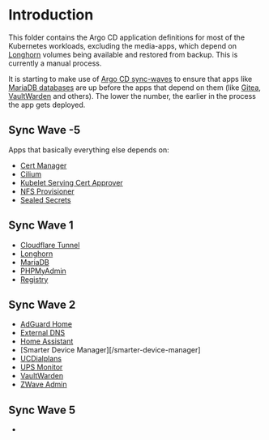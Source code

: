 # Introduction
This folder contains the Argo CD application definitions for most of the Kubernetes workloads, excluding the media-apps, which depend on [Longhorn](/longhorn) volumes being available and restored from backup. This is currently a manual process.

It is starting to make use of [Argo CD sync-waves](https://argo-cd.readthedocs.io/en/stable/user-guide/sync-waves/) to ensure that apps like [MariaDB databases](/mariadb) are up before the apps that depend on them (like [Gitea](/gitea), [VaultWarden](/vaultwarden) and others). The lower the number, the earlier in the process the app gets deployed.

## Sync Wave -5
Apps that basically everything else depends on:
* [Cert Manager](/cert-manager)
* [Cilium](/cilium)
* [Kubelet Serving Cert Approver](https://github.com/alex1989hu/kubelet-serving-cert-approver)
* [NFS Provisioner](/nfs-provisioner)
* [Sealed Secrets](/sealed-secrets)

## Sync Wave 1
* [Cloudflare Tunnel](/cloudflare-tunnel)
* [Longhorn](/longhorn)
* [MariaDB](/mariadb)
* [PHPMyAdmin](/phpmyadmin)
* [Registry](/registry)


## Sync Wave 2
* [AdGuard Home](/adguard)
* [External DNS](/external-dns)
* [Home Assistant](/home-automation/homeassist)
* [Smarter Device Manager][/smarter-device-manager]
* [UCDialplans](/ucdialplans)
* [UPS Monitor](/home-automation/ups-monitor)
* [VaultWarden](/vaultwarden)
* [ZWave Admin](/home-automation/zwaveadmin)

## Sync Wave 5
* 